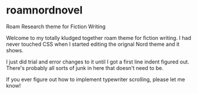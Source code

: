# roamnordnovel
Roam Research theme for Fiction Writing


Welcome to my totally kludged together roam theme for fiction writing. I had never touched CSS when I started editing the orignal Nord theme and it shows.


I just did trial and error changes to it until I got a first line indent figured out. There's probably all sorts of junk in here that doesn't need to be.



If you ever figure out how to implement typewriter scrolling, please let me know!
